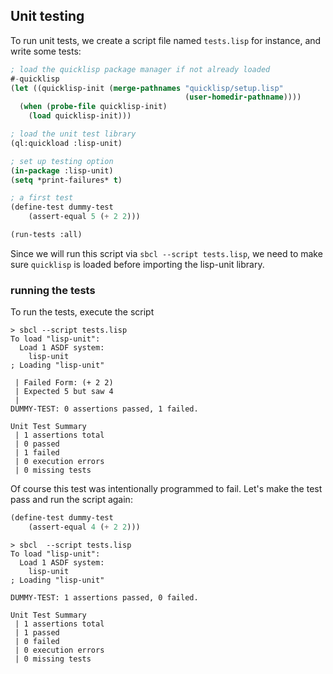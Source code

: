 ## Unit testing

To run unit tests, we create a script file named `tests.lisp` for instance, and write some tests:
```lisp
; load the quicklisp package manager if not already loaded
#-quicklisp
(let ((quicklisp-init (merge-pathnames "quicklisp/setup.lisp"
                                       (user-homedir-pathname))))
  (when (probe-file quicklisp-init)
    (load quicklisp-init)))

; load the unit test library
(ql:quickload :lisp-unit)

; set up testing option
(in-package :lisp-unit)
(setq *print-failures* t)

; a first test
(define-test dummy-test
    (assert-equal 5 (+ 2 2)))

(run-tests :all)
```
Since we will run this script via `sbcl --script tests.lisp`, we need to make sure `quicklisp` is loaded before importing the lisp-unit library.

### running the tests

To run the tests, execute the script
```
> sbcl --script tests.lisp
To load "lisp-unit":
  Load 1 ASDF system:
    lisp-unit
; Loading "lisp-unit"

 | Failed Form: (+ 2 2)
 | Expected 5 but saw 4
 |
DUMMY-TEST: 0 assertions passed, 1 failed.

Unit Test Summary
 | 1 assertions total
 | 0 passed
 | 1 failed
 | 0 execution errors
 | 0 missing tests
 ```

Of course this test was intentionally programmed to fail.
Let's make the test pass and run the script again:
```lisp
(define-test dummy-test
    (assert-equal 4 (+ 2 2)))
```
```
> sbcl  --script tests.lisp
To load "lisp-unit":
  Load 1 ASDF system:
    lisp-unit
; Loading "lisp-unit"

DUMMY-TEST: 1 assertions passed, 0 failed.

Unit Test Summary
 | 1 assertions total
 | 1 passed
 | 0 failed
 | 0 execution errors
 | 0 missing tests
